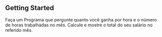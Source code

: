 ## Getting Started

Faça um Programa que pergunte quanto você ganha por hora e o número de horas trabalhadas no mês. Calcule e mostre o total do seu salário no referido mês.
